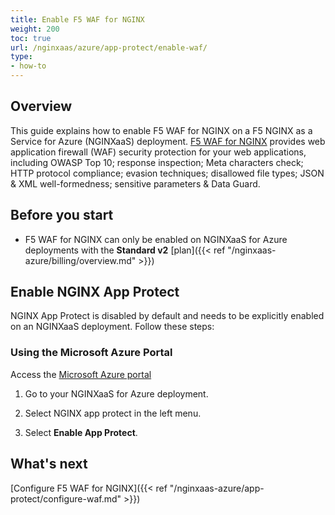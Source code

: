 ```yaml
---
title: Enable F5 WAF for NGINX
weight: 200
toc: true
url: /nginxaas/azure/app-protect/enable-waf/
type:
- how-to
---
```


## Overview

This guide explains how to enable F5 WAF for NGINX on a F5 NGINX as a Service for Azure (NGINXaaS) deployment. [F5 WAF for NGINX](https://docs.nginx.com/nginx-app-protect-waf/v5) provides web application firewall (WAF) security protection for your web applications, including OWASP Top 10; response inspection; Meta characters check; HTTP protocol compliance; evasion techniques; disallowed file types; JSON & XML well-formedness; sensitive parameters & Data Guard.

## Before you start
- F5 WAF for NGINX can only be enabled on NGINXaaS for Azure deployments with the **Standard v2** [plan]({{< ref "/nginxaas-azure/billing/overview.md" >}})

## Enable NGINX App Protect

NGINX App Protect is disabled by default and needs to be explicitly enabled on an NGINXaaS deployment. Follow these steps:

### Using the Microsoft Azure Portal

Access the [Microsoft Azure portal](https://portal.azure.com)

1. Go to your NGINXaaS for Azure deployment.

2. Select NGINX app protect in the left menu.

3. Select **Enable App Protect**.

## What's next

[Configure F5 WAF for NGINX]({{< ref "/nginxaas-azure/app-protect/configure-waf.md" >}})
